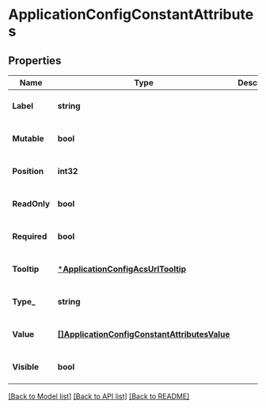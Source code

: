 # ApplicationConfigConstantAttributes

## Properties
Name | Type | Description | Notes
------------ | ------------- | ------------- | -------------
**Label** | **string** |  | [optional] [default to null]
**Mutable** | **bool** |  | [optional] [default to null]
**Position** | **int32** |  | [optional] [default to null]
**ReadOnly** | **bool** |  | [optional] [default to null]
**Required** | **bool** |  | [optional] [default to null]
**Tooltip** | [***ApplicationConfigAcsUrlTooltip**](application_config_acsUrl_tooltip.md) |  | [optional] [default to null]
**Type_** | **string** |  | [optional] [default to null]
**Value** | [**[]ApplicationConfigConstantAttributesValue**](application_config_constantAttributes_value.md) |  | [optional] [default to null]
**Visible** | **bool** |  | [optional] [default to null]

[[Back to Model list]](../README.md#documentation-for-models) [[Back to API list]](../README.md#documentation-for-api-endpoints) [[Back to README]](../README.md)

